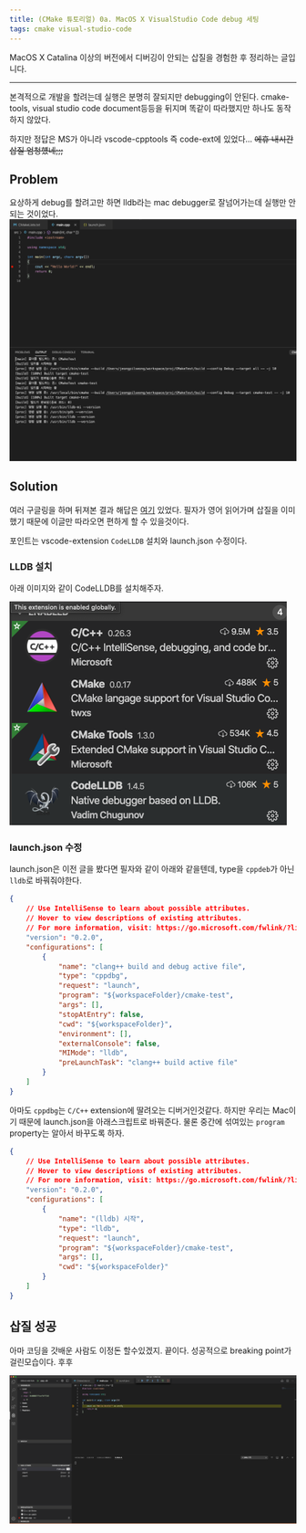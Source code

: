 ```yaml
---
title: (CMake 튜토리얼) 0a. MacOS X VisualStudio Code debug 세팅
tags: cmake visual-studio-code
---
```


 MacOS X Catalina 이상의 버전에서 디버깅이 안되는 삽질을 경험한 후 정리하는 글입니다.
<!--more-->

---
 
 본격적으로 개발을 할려는데 실행은 분명히 잘되지만 debugging이 안된다. cmake-tools, visual studio code document등등을 뒤지며 똑같이 따라했지만 하나도 동작하지 않았다.

 하지만 정답은 MS가 아니라 vscode-cpptools 즉 code-ext에 있었다...  ~~에휴 내시간 삽질 엄청헀네;;;~~ 

## Problem

 요상하게 debug를 할려고만 하면 lldb라는 mac debugger로 잘넘어가는데 실행만 안되는 것이었다.
 ![img2](/assets/images/2020-02-17/1.png)

## Solution

 여러 구글링을 하며 뒤져본 결과 해답은 [여기](https://github.com/microsoft/vscode-cpptools/issues/3829) 있었다. 필자가 영어 읽어가며 삽질을 이미 했기 때문에 이글만 따라오면 편하게 할 수 있을것이다.

 포인트는 vscode-extension `CodeLLDB` 설치와 launch.json 수정이다.

### LLDB 설치 

 아래 이미지와 같이 CodeLLDB를 설치해주자.

![img2](/assets/images/2020-02-17/2.png)

### launch.json 수정

 launch.json은 이전 글을 봤다면 필자와 같이 아래와 같을텐데, type을 `cppdeb`가 아닌 `lldb`로 바꿔줘야한다.

```json
{
    // Use IntelliSense to learn about possible attributes.
    // Hover to view descriptions of existing attributes.
    // For more information, visit: https://go.microsoft.com/fwlink/?linkid=830387
    "version": "0.2.0",
    "configurations": [
        {
            "name": "clang++ build and debug active file",
            "type": "cppdbg",
            "request": "launch",
            "program": "${workspaceFolder}/cmake-test",
            "args": [],
            "stopAtEntry": false,
            "cwd": "${workspaceFolder}",
            "environment": [],
            "externalConsole": false,
            "MIMode": "lldb",
            "preLaunchTask": "clang++ build active file"
        }
    ]
}
```

 아마도 `cppdbg`는  `C/C++` extension에 딸려오는 디버거인것같다. 하지만 우리는 Mac이기 때문에 launch.json을 아래스크립트로 바꿔준다. 물론 중간에 섞여있는 `program` property는 알아서 바꾸도록 하자.

```json
{
    // Use IntelliSense to learn about possible attributes.
    // Hover to view descriptions of existing attributes.
    // For more information, visit: https://go.microsoft.com/fwlink/?linkid=830387
    "version": "0.2.0",
    "configurations": [
        {
            "name": "(lldb) 시작",
            "type": "lldb",
            "request": "launch",
            "program": "${workspaceFolder}/cmake-test",
            "args": [],
            "cwd": "${workspaceFolder}"
        }
    ]
}
```

## 삽질 성공 

 아마 코딩을 갓배운 사람도 이정돈 할수있겠지. 끝이다. 성공적으로 breaking point가 걸린모습이다. 후후 

![img4](/assets/images/2020-02-17/4.png)